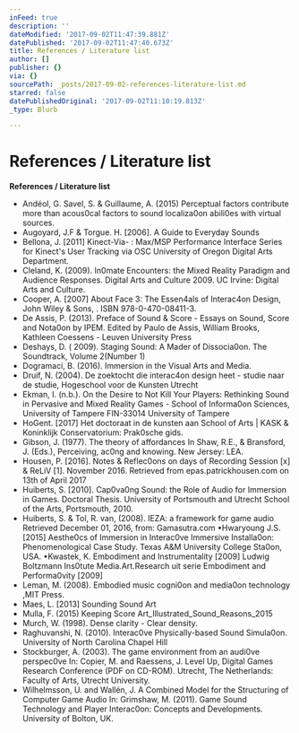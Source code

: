 ```yaml
---
inFeed: true
description: ''
dateModified: '2017-09-02T11:47:39.881Z'
datePublished: '2017-09-02T11:47:40.673Z'
title: References / Literature list
author: []
publisher: {}
via: {}
sourcePath: _posts/2017-09-02-references-literature-list.md
starred: false
datePublishedOriginal: '2017-09-02T11:10:19.813Z'
_type: Blurb

---
```

# **References / Literature list**

**References / Literature list**

* Andéol, G. Savel, S. & Guillaume, A. (2015) Perceptual factors contribute more than acous0cal factors to sound localiza0on abili0es with virtual sources.
* Augoyard, J.F & Torgue. H. \[2006\]. A Guide to Everyday Sounds
* Bellona, J. \[2011\] Kinect-Via- : Max/MSP Performance Interface Series for Kinect's User Tracking via OSC University of Oregon Digital Arts Department.
* Cleland, K. (2009). In0mate Encounters: the Mixed Reality Paradigm and Audience Responses. Digital Arts and Culture 2009\. UC Irvine: Digital Arts and Culture.
* Cooper, A. \[2007\] About Face 3: The Essen4als of Interac4on Design, John Wiley & Sons, . ISBN 978-0-470-08411-3\.
* De Assis, P. (2013). Preface of Sound & Score - Essays on Sound, Score and Nota0on by IPEM. Edited by Paulo de Assis, William Brooks, Kathleen Coessens - Leuven University Press
* Deshays, D. ( 2009). Staging Sound: A Mader of Dissocia0on. The Soundtrack, Volume 2(Number 1)
* Dogramaci, B. (2016). Immersion in the Visual Arts and Media.
* Druif, N. (2004). De zoektocht die interac4on design heet - studie naar de studie, Hogeschool voor de Kunsten Utrecht
* Ekman, I. (n.b.). On the Desire to Not Kill Your Players: Rethinking Sound in Pervasive and Mixed Reality Games - School of Informa0on Sciences, University of Tampere FIN-33014 University of Tampere
* HoGent. \[2017\] Het doctoraat in de kunsten aan School of Arts | KASK & Koninklijk Conservatorium: Prak0sche gids.
* Gibson, J. (1977). The theory of affordances In Shaw, R.E., & Bransford, J. (Eds.), Perceiving, ac0ng and knowing. New Jersey: LEA.
* Housen, P. \[2016\]. Notes & Reflec0ons on days of Recording Session \[x\] & ReLiV \[1\]. November 2016\. Retrieved from epas.patrickhousen.com on 13th of April 2017
* Huiberts, S. \[2010\]. Cap0va0ng Sound: the Role of Audio for Immersion in Games. Doctoral Thesis. University of Portsmouth and Utrecht School of the Arts, Portsmouth, 2010\.
* Huiberts, S. & Tol, R. van, (2008). IEZA: a framework for game audio Retrieved December 01, 2016, from: Gamasutra.com •Hwaryoung J.S. \[2015\] Aesthe0cs of Immersion in Interac0ve Immersive Installa0on: Phenomenological Case Study. Texas A&M University College Sta0on, USA. •Kwastek, K. Embodiment and Instrumentality \[2009\] Ludwig Boltzmann Ins0tute Media.Art.Research uit serie Embodiment and Performa0vity \[2009\]
* Leman, M. (2008). Embodied music cogni0on and media0on technology ,MIT Press.
* Maes, L. \[2013\] Sounding Sound Art
* Mulla, F. (2015) Keeping Score Art\_Illustrated\_Sound\_Reasons\_2015
* Murch, W. (1998). Dense clarity - Clear density.
* Raghuvanshi, N. (2010). Interac0ve Physically-based Sound Simula0on. University of North Carolina Chapel Hill
* Stockburger, A. (2003). The game environment from an audi0ve perspec0ve In: Copier, M. and Raessens, J. Level Up, Digital Games Research Conference (PDF on CD-ROM). Utrecht, The Netherlands: Faculty of Arts, Utrecht University.
* Wilhelmsson, U. and Wallén, J. A Combined Model for the Structuring of Computer Game Audio In: Grimshaw, M. (2011). Game Sound Technology and Player Interac0on: Concepts and Developments. University of Bolton, UK.